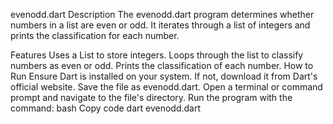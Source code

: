 evenodd.dart
Description
The evenodd.dart program determines whether numbers in a list are even or odd. It iterates through a list of integers and prints the classification for each number.

Features
Uses a List to store integers.
Loops through the list to classify numbers as even or odd.
Prints the classification of each number.
How to Run
Ensure Dart is installed on your system. If not, download it from Dart's official website.
Save the file as evenodd.dart.
Open a terminal or command prompt and navigate to the file's directory.
Run the program with the command:
bash
Copy code
dart evenodd.dart